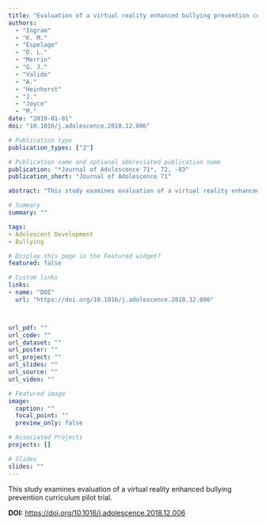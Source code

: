```yaml
---
title: "Evaluation of a virtual reality enhanced bullying prevention curriculum pilot trial"
authors:
  - "Ingram"
  - "K. M."
  - "Espelage"
  - "D. L."
  - "Merrin"
  - "G. J."
  - "Valido"
  - "A."
  - "Heinhorst"
  - "J."
  - "Joyce"
  - "M."
date: "2019-01-01"
doi: "10.1016/j.adolescence.2018.12.006"

# Publication type
publication_types: ["2"]

# Publication name and optional abbreviated publication name
publication: "*Journal of Adolescence 71*, 72, -83"
publication_short: "Journal of Adolescence 71"

abstract: "This study examines evaluation of a virtual reality enhanced bullying prevention curriculum pilot trial."

# Summary
summary: ""

tags:
- Adolescent Development
- Bullying

# Display this page in the Featured widget?
featured: false

# Custom links
links:
- name: "DOI"
  url: "https://doi.org/10.1016/j.adolescence.2018.12.006"



url_pdf: ""
url_code: ""
url_dataset: ""
url_poster: ""
url_project: ""
url_slides: ""
url_source: ""
url_video: ""

# Featured image
image:
  caption: ""
  focal_point: ""
  preview_only: false

# Associated Projects
projects: []

# Slides
slides: ""
---
```


This study examines evaluation of a virtual reality enhanced bullying prevention curriculum pilot trial.



**DOI:** https://doi.org/10.1016/j.adolescence.2018.12.006

